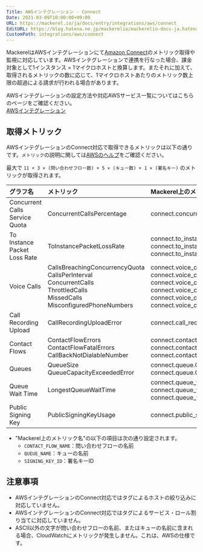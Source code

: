 ```yaml
---
Title: AWSインテグレーション - Connect
Date: 2021-03-09T10:00:00+09:00
URL: https://mackerel.io/ja/docs/entry/integrations/aws/connect
EditURL: https://blog.hatena.ne.jp/mackerelio/mackerelio-docs-ja.hatenablog.mackerel.io/atom/entry/26006613703992932
CustomPath: integrations/aws/connect
---
```


MackerelはAWSインテグレーションにて<a href="https://aws.amazon.com/jp/connect/" target="_blank">Amazon Connect</a>のメトリック取得や監視に対応しています。AWSインテグレーションで連携を行なった場合、課金対象として1インスタンス = 1マイクロホストと換算します。またそれに加えて、取得されるメトリックの数に応じて、1マイクロホストあたりのメトリック数上限の超過による請求が行われる場合があります。

AWSインテグレーションの設定方法や対応AWSサービス一覧についてはこちらのページをご確認ください。<br>
<a href="https://mackerel.io/ja/docs/entry/integrations/aws">AWSインテグレーション</a>

## 取得メトリック
AWSインテグレーションのConnect対応で取得できるメトリックは以下の通りです。`メトリック`の説明に関しては<a href="https://docs.aws.amazon.com/ja_jp/connect/latest/adminguide/monitoring-cloudwatch.html" target="_blank">AWSのヘルプ</a>をご確認ください。

最大で `11 + 3 × (問い合わせフロー数) + 5 × (キュー数) + 1 × (署名キー)` のメトリックが取得されます。

|グラフ名|メトリック|Mackerel上のメトリック名|単位|Statistics|
|:--|:--|:--|:--|:--|
|Concurrent Calls Service Quota|ConcurrentCallsPercentage|connect.concurrent_calls_service_quota.quota|percentage|Maximum|
|To Instance Packet Loss Rate|ToInstancePacketLossRate|connect.to_instance_packet_loss_rate.minimum<br>connect.to_instance_packet_loss_rate.average<br>connect.to_instance_packet_loss_rate.maximum|float|Minimum<br>Average<br>Maximum|
|Voice Calls|CallsBreachingConcurrencyQuota<br>CallsPerInterval<br>ConcurrentCalls<br>ThrottledCalls<br>MissedCalls<br>MisconfiguredPhoneNumbers|connect.voice_calls.breaching_concurrency_quota<br>connect.voice_calls.calls_per_interval<br>connect.voice_calls.concurrent_calls<br>connect.voice_calls.throttled<br>connect.voice_calls.missed<br>connect.voice_calls.misconfigured_phone_numbers|integer|Sum<br>Sum<br>Maximum<br>Sum<br>Sum<br>Sum|
|Call Recording Upload|CallRecordingUploadError|connect.call_recording_upload.error|integer|Sum|
|Contact Flows|ContactFlowErrors<br>ContactFlowFatalErrors<br>CallBackNotDialableNumber|connect.contact_flows.CONTACT_FLOW_NAME.errors<br>connect.contact_flows.CONTACT_FLOW_NAME.fatal_errors<br>connect.contact_flows.CONTACT_FLOW_NAME.call_back_not_dialable|integer|Sum|
|Queues|QueueSize<br>QueueCapacityExceededError|connect.queue.QUEUE_NAME.size<br>connect.queue.QUEUE_NAME.capacity_exceeded_error|integer|Maximum<br>Sum|
|Queue Wait Time|LongestQueueWaitTime|connect.queue_wait_time.QUEUE_NAME.minimum<br>connect.queue_wait_time.QUEUE_NAME.average<br>connect.queue_wait_time.QUEUE_NAME.maximum|float|Minimum<br>Average<br>Maximum|
|Public Signing Key|PublicSigningKeyUsage|connect.public_signing_key.SIGNING_KEY_ID|integer|Sum|

- "Mackerel上のメトリック名"の以下の項目は次の通り設定されます。
    - `CONTACT_FLOW_NAME`：問い合わせフローの名前
    - `QUEUE_NAME`：キューの名前
    - `SIGNING_KEY_ID`：署名キーID

<h2 id="notes">注意事項</h2>

- AWSインテグレーションのConnect対応ではタグによるホストの絞り込みに対応していません。
- AWSインテグレーションのConnect対応ではタグによるサービス・ロール割り当てに対応していません。
- ASCII以外の文字が問い合わせフローの名前、またはキューの名前に含まれる場合、CloudWatchにメトリックが発生しません。これは、AWSの仕様です。
